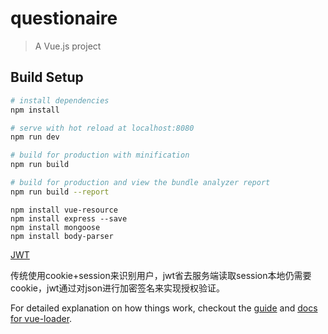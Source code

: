 # questionaire

> A Vue.js project

## Build Setup

``` bash
# install dependencies
npm install

# serve with hot reload at localhost:8080
npm run dev

# build for production with minification
npm run build

# build for production and view the bundle analyzer report
npm run build --report
```

```
npm install vue-resource
npm install express --save
npm install mongoose
npm install body-parser
```

[JWT](http://www.tuicool.com/articles/R7Rj6r3)

传统使用cookie+session来识别用户，jwt省去服务端读取session本地仍需要cookie，jwt通过对json进行加密签名来实现授权验证。

For detailed explanation on how things work, checkout the [guide](http://vuejs-templates.github.io/webpack/) and [docs for vue-loader](http://vuejs.github.io/vue-loader).
